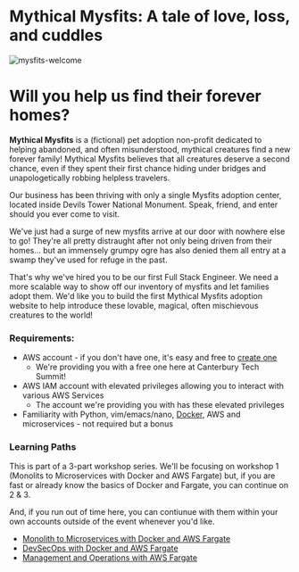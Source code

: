 # Mythical Mysfits: A tale of love, loss, and cuddles

![mysfits-welcome](/images/mysfits-welcome.png)

# Will you help us find their forever homes?

**Mythical Mysfits** is a (fictional) pet adoption non-profit dedicated to helping abandoned, and often misunderstood, mythical creatures find a new forever family! Mythical Mysfits believes that all creatures deserve a second chance, even if they spent their first chance hiding under bridges and unapologetically robbing helpless travelers.

Our business has been thriving with only a single Mysfits adoption center, located inside Devils Tower National Monument. Speak, friend, and enter should you ever come to visit.

We've just had a surge of new mysfits arrive at our door with nowhere else to go! They're all pretty distraught after not only being driven from their homes... but an immensely grumpy ogre has also denied them all entry at a swamp they've used for refuge in the past.

That's why we've hired you to be our first Full Stack Engineer. We need a more scalable way to show off our inventory of mysfits and let families adopt them. We'd like you to build the first Mythical Mysfits adoption website to help introduce these lovable, magical, often mischievous creatures to the world!

### Requirements:
* AWS account - if you don't have one, it's easy and free to [create one](https://aws.amazon.com/)
    * We're providing you with a free one here at Canterbury Tech Summit!
* AWS IAM account with elevated privileges allowing you to interact with various AWS Services
    * The account we're providing you with has these elevated privileges
* Familiarity with Python, vim/emacs/nano, [Docker](https://www.docker.com/), AWS and microservices - not required but a bonus

### Learning Paths

This is part of a 3-part workshop series. We'll be focusing on workshop 1 (Monolits to Microservices with Docker and AWS Fargate) but, if you are fast or already know the basics of Docker and Fargate, you can continue on 2 & 3. 

And, if you run out of time here, you can contiunue with them within your own accounts outside of the event whenever you'd like.

* [Monolith to Microservices with Docker and AWS Fargate](workshop-1/)
* [DevSecOps with Docker and AWS Fargate](workshop-2/)
* [Management and Operations with AWS Fargate](workshop-3)
